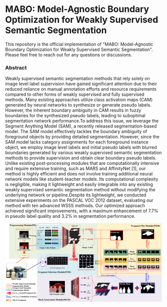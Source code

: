 # MABO: Model-Agnostic Boundary Optimization for Weakly Supervised Semantic Segmentation

This repository is the official implementation of "MABO: Model-Agnostic Boundary Optimization for  Weakly Supervised Semantic Segmentation". Please feel free to reach out for any questions or discussions.

### Abstract
Weakly supervised semantic segmentation methods
that rely solely on image level label supervision have gained
significant attention due to their reduced reliance on manual
annotation efforts and resource requirements compared to other
forms of weakly supervised and fully supervised methods. Many
existing approaches utilize class activation maps (CAM) generated
by neural networks to synthesize or generate pseudo labels.
However, the inherent boundary ambiguity in CAM results
in fuzzy boundaries for the synthesized pseudo labels, leading
to suboptimal segmentation network performance.To address
this issue, we leverage the Segment Anything Model (SAM), a
recently released segmentation-based model. The SAM model
effectively tackles the boundary ambiguity of foreground objects
by providing detailed segmentation. However, since the SAM
model lacks category assignments for each foreground instance
object, we employ image level labels and initial pseudo labels
with blurred boundaries generated by various weakly supervised
semantic segmentation methods to provide supervision and obtain
clear boundary pseudo labels. Unlike existing post-processing
modules that are computationally intensive and require extensive
training, such as MARS and AffinityNet [1], our method is highly
efficient and does not involve training additional neural network
models like student-teacher models. Its computational complexity
is negligible, making it lightweight and easily integrable into
any existing weakly supervised semantic segmentation method
without modifying the underlying network or pipeline.Despite its
lightweight, we conducted extensive experiments on the PASCAL
VOC 2012 dataset, evaluating our method with ten advanced
WSSS methods. Our optimized approach achieved significant
improvements, with a maximum enhancement of 7.7% in pseudo
label quality and 3.2% in segmentation performance.

![Overview](./Overview.png)


